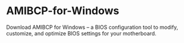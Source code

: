 # AMIBCP-for-Windows
Download AMIBCP for Windows – a BIOS configuration tool to modify, customize, and optimize BIOS settings for your motherboard.
